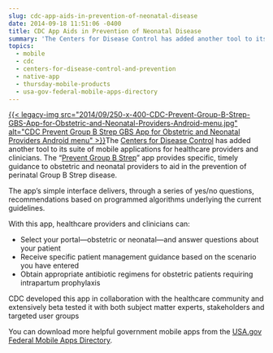 ```yaml
---
slug: cdc-app-aids-in-prevention-of-neonatal-disease
date: 2014-09-18 11:51:06 -0400
title: CDC App Aids in Prevention of Neonatal Disease
summary: 'The Centers for Disease Control has added another tool to its suite of mobile applications for healthcare providers and clinicians. The &#8220;Prevent Group B Strep&#8221; app provides specific, timely guidance to obstetric and neonatal providers to aid in'
topics:
  - mobile
  - cdc
  - centers-for-disease-control-and-prevention
  - native-app
  - thursday-mobile-products
  - usa-gov-federal-mobile-apps-directory
---
```


[{{< legacy-img src="2014/09/250-x-400-CDC-Prevent-Group-B-Strep-GBS-App-for-Obstetric-and-Neonatal-Providers-Android-menu.jpg" alt="CDC Prevent Group B Strep GBS App for Obstetric and Neonatal Providers Android menu" >}}](https://s3.amazonaws.com/digitalgov/_legacy-img/2014/09/510-x-817-CDC-Prevent-Group-B-Strep-GBS-App-for-Obstetric-and-Neonatal-Providers-Android-menu.jpg)The [Centers for Disease Control](http://www.cdc.gov) has added another tool to its suite of mobile applications for healthcare providers and clinicians. The &#8220;[Prevent Group B Strep](http://www.cdc.gov/groupbstrep/guidelines/prevention-app.html)&#8221; app provides specific, timely guidance to obstetric and neonatal providers to aid in the prevention of perinatal Group B Strep disease.

The app&#8217;s simple interface delivers, through a series of yes/no questions, recommendations based on programmed algorithms underlying the current guidelines.

With this app, healthcare providers and clinicians can:

  * Select your portal—obstetric or neonatal—and answer questions about your patient
  * Receive specific patient management guidance based on the scenario you have entered
  * Obtain appropriate antibiotic regimens for obstetric patients requiring intrapartum prophylaxis

CDC developed this app in collaboration with the healthcare community and extensively beta tested it with both subject matter experts, stakeholders and targeted user groups

You can download more helpful government mobile apps from the [USA.gov Federal Mobile Apps Directory](http://www.usa.gov/mobileapps.shtml).